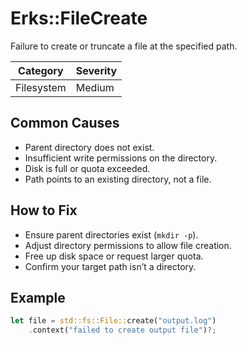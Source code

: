 # Erks::FileCreate

Failure to create or truncate a file at the specified path.

| Category   | Severity |
| ---------- | -------- |
| Filesystem | Medium   |

## Common Causes

- Parent directory does not exist.
- Insufficient write permissions on the directory.
- Disk is full or quota exceeded.
- Path points to an existing directory, not a file.

## How to Fix

- Ensure parent directories exist (`mkdir -p`).
- Adjust directory permissions to allow file creation.
- Free up disk space or request larger quota.
- Confirm your target path isn’t a directory.

## Example

```rust
let file = std::fs::File::create("output.log")
    .context("failed to create output file")?;
```
